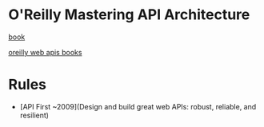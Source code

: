 # O'Reilly Mastering API Architecture
[book](https://learning.oreilly.com/library/view/mastering-api-architecture/9781492090625)

[oreilly web apis books](https://learning.oreilly.com/topics/web-apis/)




# Rules
 - [API First ~2009](‎Design and build great web APIs: robust, reliable, and resilient)
